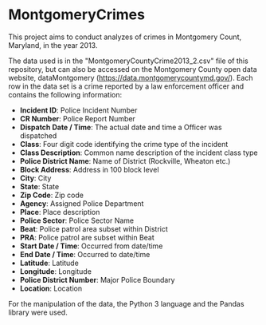 # MontgomeryCrimes

This project aims to conduct analyzes of crimes in Montgomery Count, Maryland, in the year 2013.

The data used is in the "MontgomeryCountyCrime2013_2.csv" file of this repository, but can also be accessed on the Montgomery County open data website, dataMontgomery (https://data.montgomerycountymd.gov/). Each row in the data set is a crime reported by a law enforcement officer and contains the following information:

* **Incident ID**: Police Incident Number
* **CR Number**: Police Report Number
* **Dispatch Date / Time**: The actual date and time a Officer was dispatched
* **Class**: Four digit code identifying the crime type of the incident
* **Class Description**: Common name description of the incident class type
* **Police District Name**: Name of District (Rockville, Wheaton etc.)
* **Block Address**: Address in 100 block level
* **City**: City
* **State**: State
* **Zip Code**: Zip code
* **Agency**: Assigned Police Department
* **Place**: Place description
* **Police Sector**: Police Sector Name
* **Beat**: Police patrol area subset within District
* **PRA**: Police patrol are subset within Beat
* **Start Date / Time**: Occurred from date/time
* **End Date / Time**: Occurred to date/time
* **Latitude**: Latitude
* **Longitude**: Longitude
* **Police District Number**: Major Police Boundary
* **Location**: Location

For the manipulation of the data, the Python 3 language and the Pandas library were used.
